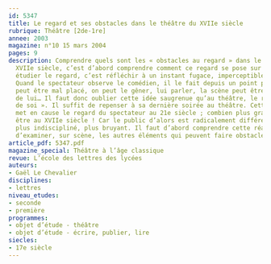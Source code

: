 ```yaml
---
id: 5347
title: Le regard et ses obstacles dans le théâtre du XVIIe siècle
rubrique: Théâtre [2de-1re]
annee: 2003
magazine: n°10 15 mars 2004
pages: 9
description: Comprendre quels sont les « obstacles au regard » dans le théâtre du
  XVIIe siècle, c’est d’abord comprendre comment ce regard se pose sur le spectacle ;
  étudier le regard, c’est réfléchir à un instant fugace, imperceptible, changeant.
  Quand le spectateur observe le comédien, il le fait depuis un point précis ; il
  peut être mal placé, on peut le gêner, lui parler, la scène peut être trop loin
  de lui… Il faut donc oublier cette idée saugrenue qu’au théâtre, le regard « va
  de soi ». Il suffit de repenser à sa dernière soirée au théâtre. Cette question
  met en cause le regard du spectateur au 21e siècle ; combien plus grandes devaient-elles
  être au XVIIe siècle ! Car le public d’alors est radicalement différent, plus varié,
  plus indiscipliné, plus bruyant. Il faut d’abord comprendre cette réalité avant
  d’examiner, sur scène, les autres éléments qui peuvent faire obstacle au regard.
article_pdf: 5347.pdf
magazine_special: Théâtre à l’âge classique
revue: L’école des lettres des lycées
auteurs:
- Gaël Le Chevalier
disciplines:
- lettres
niveau_etudes:
- seconde
- première
programmes:
- objet d’étude - théâtre
- objet d’étude - écrire, publier, lire
siecles:
- 17e siècle
---
```

